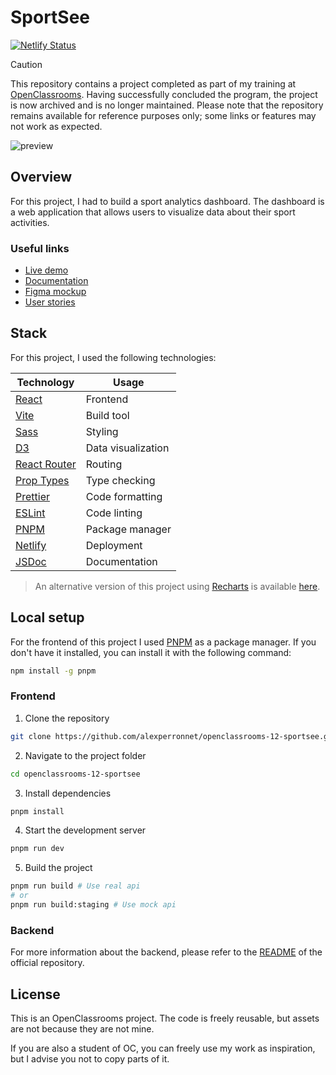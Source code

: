 # SportSee

[![Netlify Status](https://api.netlify.com/api/v1/badges/0fa15b5f-c4e1-44df-ab82-e3a416080d08/deploy-status)](https://app.netlify.com/sites/openclassrooms-12-sportsee/deploys)

> [!CAUTION]
> This repository contains a project completed as part of my training at [OpenClassrooms](https://openclassrooms.com). Having successfully concluded the program, the project is now archived and is no longer maintained. Please note that the repository remains available for reference purposes only; some links or features may not work as expected.

![preview](https://user-images.githubusercontent.com/59840413/219975608-72e540fe-c9ae-4026-bcd8-bb2fceb5f78b.png)

## Overview

For this project, I had to build a sport analytics dashboard. The dashboard is a web application that allows users to visualize data about their sport activities.

### Useful links

- [Live demo](https://openclassrooms-12-sportsee.netlify.app)
- [Documentation](https://alexperronnet.github.io/openclassrooms-12-sportsee/)
- [Figma mockup](https://www.figma.com/file/BMomGVZqLZb811mDMShpLu/UI-design-Sportify-FR?node-id=0%3A1)
- [User stories](https://www.notion.so/openclassrooms/Copy-of-Dev4U-projet-Learn-Home-6686aa4b5f44417881a4884c9af5669e)

## Stack

For this project, I used the following technologies:

| Technology                                             | Usage              |
| ------------------------------------------------------ | ------------------ |
| [React](https://reactjs.org/)                          | Frontend           |
| [Vite](https://vitejs.dev/)                            | Build tool         |
| [Sass](https://sass-lang.com/)                         | Styling            |
| [D3](https://d3js.org/)                                | Data visualization |
| [React Router](https://reactrouter.com/)               | Routing            |
| [Prop Types](https://www.npmjs.com/package/prop-types) | Type checking      |
| [Prettier](https://prettier.io/)                       | Code formatting    |
| [ESLint](https://eslint.org/)                          | Code linting       |
| [PNPM](https://pnpm.io/)                               | Package manager    |
| [Netlify](https://www.netlify.com/)                    | Deployment         |
| [JSDoc](https://jsdoc.app/)                            | Documentation      |

> An alternative version of this project using [Recharts](https://recharts.org) is available [here](https://github.com/alexperronnet/openclassrooms-12-sportsee/tree/recharts).

## Local setup

For the frontend of this project I used [PNPM](https://pnpm.io/) as a package manager. If you don't have it installed, you can install it with the following command:

```bash
npm install -g pnpm
```

### Frontend

1. Clone the repository

```bash
git clone https://github.com/alexperronnet/openclassrooms-12-sportsee.git
```

2. Navigate to the project folder

```bash
cd openclassrooms-12-sportsee
```

3. Install dependencies

```bash
pnpm install
```

4. Start the development server

```bash
pnpm run dev
```

5. Build the project

```bash
pnpm run build # Use real api
# or
pnpm run build:staging # Use mock api
```

### Backend

For more information about the backend, please refer to the [README](https://github.com/OpenClassrooms-Student-Center/P9-front-end-dashboard) of the official repository.

## License

This is an OpenClassrooms project. The code is freely reusable, but assets are not because they are not mine.

If you are also a student of OC, you can freely use my work as inspiration, but I advise you not to copy parts of it.
